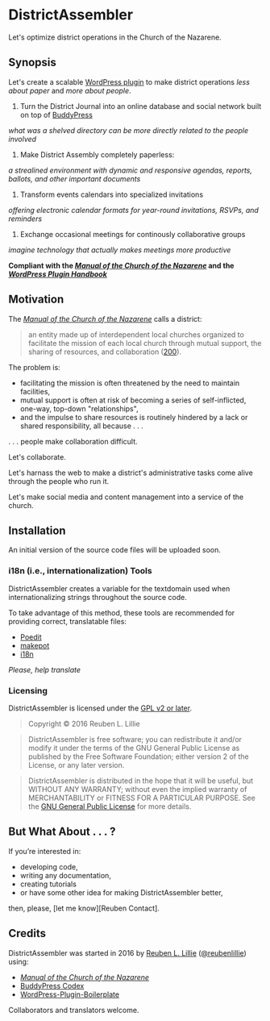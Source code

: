 # DistrictAssembler

Let's optimize district operations in the Church of the Nazarene.

## Synopsis

Let's create a scalable [WordPress plugin][WP Plugin Page] to make district operations *less about paper* and *more about people*.

1. Turn the District Journal into an online database and social network built on top of [BuddyPress][BuddyPress Codex]

  *what was a shelved directory can be more directly related to the people involved*

1. Make District Assembly completely paperless: 

  *a strealined environment with dynamic and responsive agendas, reports, ballots, and other important documents*

1. Transform events calendars into specialized invitations

  *offering electronic calendar formats for year-round invitations, RSVPs, and reminders*

1. Exchange occasional meetings for continously collaborative groups

  *imagine technology that actually makes meetings more productive*

**Compliant with the [*Manual of the Church of the Nazarene*][Manual] and the [*WordPress Plugin Handbook*][WP Plugin Handbook]**

## Motivation

The [*Manual of the Church of the Nazarene*][Manual 200] calls a district:

> an entity made up of interdependent local churches organized to facilitate the mission of each local church through mutual support, the sharing of resources, and collaboration ([200][Manual 200]).

The problem is:

* facilitating the mission is often threatened by the need to maintain facilities,
* mutual support is often at risk of becoming a series of self-inflicted, one-way, top-down "relationships",
* and the impulse to share resources is routinely hindered by a lack or shared responsibility, all because . . .

. . . people make collaboration difficult. 

Let's collaborate.

Let's harnass the web to make a district's administrative tasks come alive through the people who run it.

Let's make social media and content management into a service of the church.

## Installation

An initial version of the source code files will be uploaded soon.

### i18n (i.e., internationalization) Tools

DistrictAssembler creates a variable for the textdomain used when internationalizing strings throughout the source code. 

To take advantage of this method, these tools are recommended for providing correct, translatable files:

* [Poedit](http://www.poedit.net/)
* [makepot](http://i18n.svn.wordpress.org/tools/trunk/)
* [i18n](https://github.com/grappler/i18n)

*Please, help translate*

### Licensing

DistrictAssembler is licensed under the [GPL v2 or later][GPLv2].

> Copyright © 2016 Reuben L. Lillie

> DistrictAssembler is free software; you can redistribute it and/or modify it under the terms of the GNU General Public License as published by the Free Software Foundation; either version 2 of the License, or any later version.

> DistrictAssembler is distributed in the hope that it will be useful, but WITHOUT ANY WARRANTY; without even the implied warranty of MERCHANTABILITY or FITNESS FOR A PARTICULAR PURPOSE.  See the [GNU General Public License][GPLv2] for more details.

## But What About . . . ? 

If you’re interested in:

* developing code, 
* writing any documentation, 
* creating tutorials 
* or have some other idea for making DistrictAssembler better,

then, please, [let me know][Reuben Contact].

## Credits

DistrictAssembler was started in 2016 by [Reuben L. Lillie][Reuben About] ([@reubenlillie][Reuben Twitter]) using: 

* [*Manual of the Church of the Nazarene*][Manual]
* [BuddyPress Codex][BuddyPress Codex]
* [WordPress-Plugin-Boilerplate][Plugin Boilerplate]

Collaborators and translators welcome.

[BuddyPress Codex]: https://codex.buddypress.org/plugindev/                                    "BuddyPress Codex"
[GPLv2]: https://www.gnu.org/licenses/old-licenses/gpl-2.0.txt                                 "GPL License version 2"
[Manual]: nazarene.org/files/docs/Manual2013-17.pdf                                            "Manual 2013-2017"
[Manual 200]: nazarene.org/files/docs/Manual2013-17.pdf#page=108                               "Manual 2013-2017, para. 200"
[Plugin Boilerplate]: https://github.com/DevinVinson/WordPress-Plugin-Boilerplate              "WordPress Plugin Boilerplate"
[Reuben About]: http://reubenlillie.com/about                                                  "About Reuben L. Lillie"
[Reuben Twitter]: https://twitter.com/reubenlillie/                                            "Reuben L. Lillie on Twitter"
[WP Plugin Page]: http://codex.wordpress.org/Writing_a_Plugin                                  "Write a WordPress Plugin"
[WP Plugin Handbook]: https://developer.wordpress.org/plugins/the-basics/header-requirements/ "WordPress Plugin Handbook"
